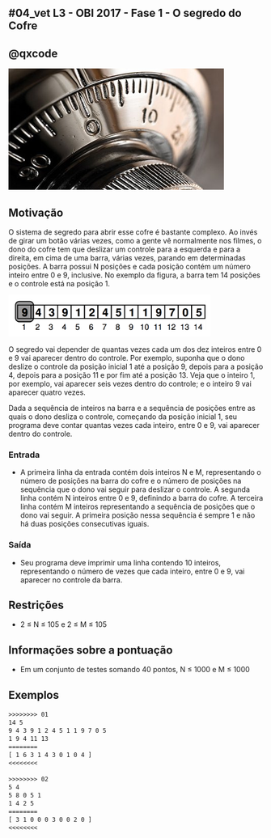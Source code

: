 ## #04_vet L3 - OBI 2017 - Fase 1 - O segredo do Cofre
## @qxcode

![](__capa.jpg)

## Motivação

O sistema de segredo para abrir esse cofre é bastante complexo. Ao invés de girar um botão várias vezes, como a gente vê normalmente nos filmes, o dono do cofre tem que deslizar um controle para a esquerda e para a direita, em cima de uma barra, várias vezes, parando em determinadas posições. A barra possui N posições e cada posição contém um número inteiro entre 0 e 9, inclusive. No exemplo da figura, a barra tem 14 posições e o controle está na posição 1.

![](__cofre.png)

O segredo vai depender de quantas vezes cada um dos dez inteiros entre 0 e 9 vai aparecer dentro do controle. Por exemplo, suponha que o dono deslize o controle da posição inicial 1 até a posição 9, depois para a posição 4, depois para a posição 11 e por fim até a posição 13. Veja que o inteiro 1, por exemplo, vai aparecer seis vezes dentro do controle; e o inteiro 9 vai aparecer quatro vezes.

Dada a sequência de inteiros na barra e a sequência de posições entre as quais o dono desliza o controle, começando da posição inicial 1, seu programa deve contar quantas vezes cada inteiro, entre 0 e 9, vai aparecer dentro do controle.

### Entrada

- A primeira linha da entrada contém dois inteiros N e M, representando o número de posições na barra do cofre e o número de posições na sequência que o dono vai seguir para deslizar o controle. A segunda linha contém N inteiros entre 0 e 9, definindo a barra do cofre. A terceira linha contém M inteiros representando a sequência de posições que o dono vai seguir. A primeira posição nessa sequência é sempre 1 e não há duas posições consecutivas iguais.

### Saída

- Seu programa deve imprimir uma linha contendo 10 inteiros, representando o número de vezes que cada inteiro, entre 0 e 9, vai aparecer no controle da barra.

## Restrições

*   2 ≤ N ≤ 105 e 2 ≤ M ≤ 105

## Informações sobre a pontuação

*   Em um conjunto de testes somando 40 pontos, N ≤ 1000 e M ≤ 1000

## Exemplos

```
>>>>>>>> 01
14 5
9 4 3 9 1 2 4 5 1 1 9 7 0 5
1 9 4 11 13
========
[ 1 6 3 1 4 3 0 1 0 4 ]
<<<<<<<<

>>>>>>>> 02
5 4
5 8 0 5 1
1 4 2 5
========
[ 3 1 0 0 0 3 0 0 2 0 ]
<<<<<<<<
```

#


